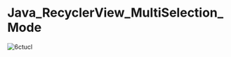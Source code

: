 # Java_RecyclerView_MultiSelection_Mode

![6ctucl](https://user-images.githubusercontent.com/60017090/163695700-decc3b51-d787-4f4b-860e-f4ec43b844fb.gif)


